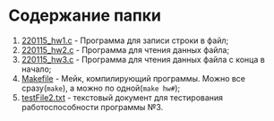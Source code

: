 # Содержание папки

1. [220115_hw1.c](220115_hw1.c) - Программа для записи строки в файл;
2. [220115_hw2.c](220115_hw2.c) - Программа для чтения данных файла;
3. [220115_hw3.c](220115_hw3.c) - Программа для чтения данных файла с конца в начало;
4. [Makefile](Makefile) - Мейк, компилирующий программы. Можно все сразу(```make```), а можно по одной(```make hw#```);
5. [testFile2.txt](testFile2.txt) - текстовый документ для тестирования работоспособности программы №3.